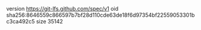 version https://git-lfs.github.com/spec/v1
oid sha256:8646559c866597b7bf28d110cde63de18f6d97354bf22559053301bc3ca492c5
size 35142
